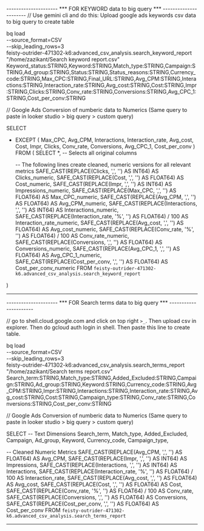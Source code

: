 --------------------- *** FOR KEYWORD data to big query *** ----------------------
// Use gemini cli and do this: Upload google ads keywords csv data to big query to create table

bq load \
    --source_format=CSV \
    --skip_leading_rows=3 \
    feisty-outrider-471302-k6:advanced_csv_analysis.search_keyword_report \
    "/home/zazikant/Search keyword report.csv" \
    Keyword_status:STRING,Keyword:STRING,Match_type:STRING,Campaign:STRING,Ad_group:STRING,Status:STRING,Status_reasons:STRING,Currency_code:STRING,Max_CPC:STRING,Final_URL:STRING,Avg_CPM:STRING,Interactions:STRING,Interaction_rate:STRING,Avg_cost:STRING,Cost:STRING,Impr:STRING,Clicks:STRING,Conv_rate:STRING,Conversions:STRING,Avg_CPC_1:STRING,Cost_per_conv:STRING


// Google Ads Conversion of numberic data to Numerics (Same query to paste in looker studio > big query > custom query)

SELECT
  * EXCEPT (
    Max_CPC,
    Avg_CPM,
    Interactions,
    Interaction_rate,
    Avg_cost,
    Cost,
    Impr,
    Clicks,
    Conv_rate,
    Conversions,
    Avg_CPC_1,
    Cost_per_conv
  )
FROM (
  SELECT
    *, -- Selects all original columns

    -- The following lines create cleaned, numeric versions for all relevant metrics
    SAFE_CAST(REPLACE(Clicks, ',', '') AS INT64) AS Clicks_numeric,
    SAFE_CAST(REPLACE(Cost, ',', '') AS FLOAT64) AS Cost_numeric,
    SAFE_CAST(REPLACE(Impr, ',', '') AS INT64) AS Impressions_numeric,
    SAFE_CAST(REPLACE(Max_CPC, ',', '') AS FLOAT64) AS Max_CPC_numeric,
    SAFE_CAST(REPLACE(Avg_CPM, ',', '') AS FLOAT64) AS Avg_CPM_numeric,
    SAFE_CAST(REPLACE(Interactions, ',', '') AS INT64) AS Interactions_numeric,
    SAFE_CAST(REPLACE(Interaction_rate, '%', '') AS FLOAT64) / 100 AS Interaction_rate_numeric,
    SAFE_CAST(REPLACE(Avg_cost, ',', '') AS FLOAT64) AS Avg_cost_numeric,
    SAFE_CAST(REPLACE(Conv_rate, '%', '') AS FLOAT64) / 100 AS Conv_rate_numeric,
    SAFE_CAST(REPLACE(Conversions, ',', '') AS FLOAT64) AS Conversions_numeric,
    SAFE_CAST(REPLACE(Avg_CPC_1, ',', '') AS FLOAT64) AS Avg_CPC_1_numeric,
    SAFE_CAST(REPLACE(Cost_per_conv, ',', '') AS FLOAT64) AS Cost_per_conv_numeric
  FROM
    `feisty-outrider-471302-k6.advanced_csv_analysis.search_keyword_report`

)

----------------------


--------------------- *** FOR Search terms data to big query *** ----------------------

// go to shell.cloud.google.com and click on top right `>_`.  Then upload csv in explorer. Then do gcloud auth login in shell. Then paste this line to create table.

bq load \
    --source_format=CSV \
    --skip_leading_rows=3 \
    feisty-outrider-471302-k6:advanced_csv_analysis.search_terms_report \
    "/home/zazikant/Search terms report.csv" \
    Search_term:STRING,Match_type:STRING,Added_Excluded:STRING,Campaign:STRING,Ad_group:STRING,Keyword:STRING,Currency_code:STRING,Avg_CPM:STRING,Impr:STRING,Interactions:STRING,Interaction_rate:STRING,Avg_cost:STRING,Cost:STRING,Campaign_type:STRING,Conv_rate:STRING,Conversions:STRING,Cost_per_conv:STRING


// Google Ads Conversion of numberic data to Numerics (Same query to paste in looker studio > big query > custom query)

SELECT
  -- Text Dimensions
  Search_term,
  Match_type,
  Added_Excluded,
  Campaign,
  Ad_group,
  Keyword,
  Currency_code,
  Campaign_type,

  -- Cleaned Numeric Metrics
  SAFE_CAST(REPLACE(Avg_CPM, ',', '') AS FLOAT64) AS Avg_CPM,
  SAFE_CAST(REPLACE(Impr, ',', '') AS INT64) AS Impressions,
  SAFE_CAST(REPLACE(Interactions, ',', '') AS INT64) AS Interactions,
  SAFE_CAST(REPLACE(Interaction_rate, '%', '') AS FLOAT64) / 100 AS Interaction_rate,
  SAFE_CAST(REPLACE(Avg_cost, ',', '') AS FLOAT64) AS Avg_cost,
  SAFE_CAST(REPLACE(Cost, ',', '') AS FLOAT64) AS Cost,
  SAFE_CAST(REPLACE(Conv_rate, '%', '') AS FLOAT64) / 100 AS Conv_rate,
  SAFE_CAST(REPLACE(Conversions, ',', '') AS FLOAT64) AS Conversions,
  SAFE_CAST(REPLACE(Cost_per_conv, ',', '') AS FLOAT64) AS Cost_per_conv
FROM
  `feisty-outrider-471302-k6.advanced_csv_analysis.search_terms_report`

----------------------


